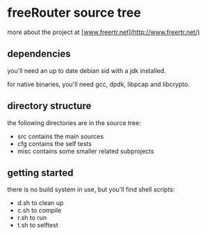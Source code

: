 # freeRouter source tree

more about the project at [www.freertr.net](http://www.freertr.net/)

## dependencies

you'll need an up to date debian sid with a jdk installed.

for native binaries, you'll need gcc, dpdk, libpcap and libcrypto.

## directory structure

the following directories are in the source tree:
* src contains the main sources
* cfg contains the self tests
* misc contains some smaller related subprojects

## getting started

there is no build system in use, but you'll find shell scripts:
* d.sh to clean up
* c.sh to compile
* r.sh to run
* t.sh to selftest
